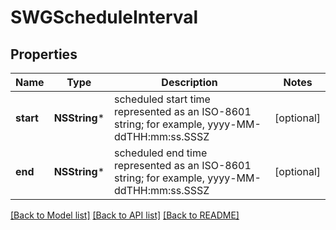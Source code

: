 # SWGScheduleInterval

## Properties
Name | Type | Description | Notes
------------ | ------------- | ------------- | -------------
**start** | **NSString*** | scheduled start time represented as an ISO-8601 string; for example, yyyy-MM-ddTHH:mm:ss.SSSZ | [optional] 
**end** | **NSString*** | scheduled end time represented as an ISO-8601 string; for example, yyyy-MM-ddTHH:mm:ss.SSSZ | [optional] 

[[Back to Model list]](../README.md#documentation-for-models) [[Back to API list]](../README.md#documentation-for-api-endpoints) [[Back to README]](../README.md)


